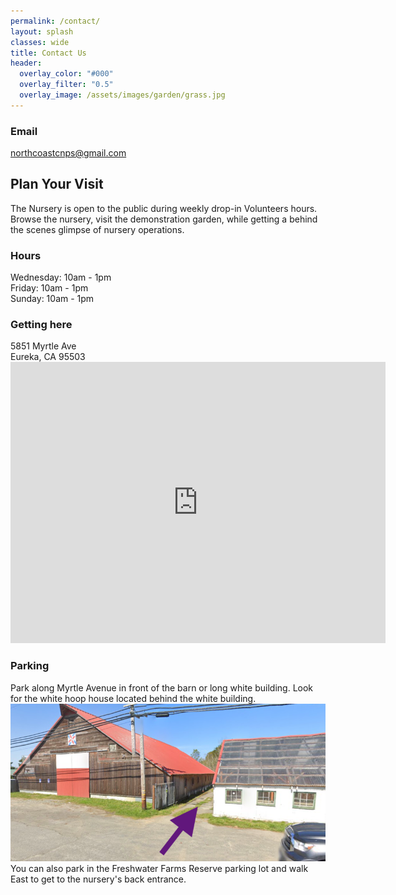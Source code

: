 ```yaml
---
permalink: /contact/
layout: splash
classes: wide
title: Contact Us 
header:
  overlay_color: "#000"
  overlay_filter: "0.5"
  overlay_image: /assets/images/garden/grass.jpg
---
```

<h3>Email</h3>
<a href = "mailto:northcoastcnps@gmail.com">
northcoastcnps@gmail.com
</a>

<h2>Plan Your Visit</h2>
<p>
The Nursery is open to the public during weekly drop-in Volunteers hours. Browse the nursery, visit the demonstration garden, while getting a behind the scenes glimpse of nursery operations. 
</p>
<h3>Hours</h3>
Wednesday: 10am - 1pm
<br/>
Friday: 10am - 1pm
<br/>
Sunday: 10am - 1pm

<h3>Getting here</h3>
5851 Myrtle Ave 
<br/>
Eureka, CA 95503

<iframe src="https://www.google.com/maps/embed?pb=!1m18!1m12!1m3!1d3021.001446894538!2d-124.09138344967035!3d40.78398234104528!2m3!1f0!2f0!3f0!3m2!1i1024!2i768!4f13.1!3m3!1m2!1s0x54d3fef53574b36f%3A0xe2c29911d6ddf299!2s5851%20Myrtle%20Avenue%2C%20Eureka%2C%20CA%2095503!5e0!3m2!1sen!2sus!4v1673760101188!5m2!1sen!2sus" width="600" height="450" style="border:0;" allowfullscreen="" loading="lazy" referrerpolicy="no-referrer-when-downgrade"></iframe>

<h3>Parking</h3>
Park along Myrtle Avenue in front of the barn or long white building. Look for the white hoop house located behind the white building.
<br/>
<img src="/assets/images/parking.png">
<br/>
You can also park in the Freshwater Farms Reserve parking lot and walk East to get to the nursery's back entrance. 

